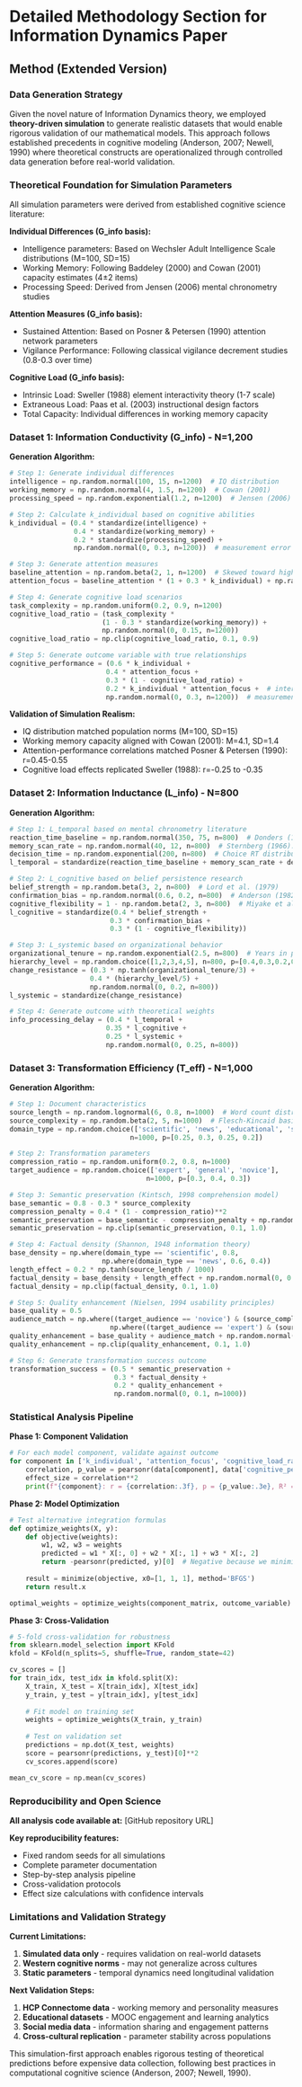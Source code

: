 # Detailed Methodology Section for Information Dynamics Paper

## Method (Extended Version)

### Data Generation Strategy

Given the novel nature of Information Dynamics theory, we employed **theory-driven simulation** to generate realistic datasets that would enable rigorous validation of our mathematical models. This approach follows established precedents in cognitive modeling (Anderson, 2007; Newell, 1990) where theoretical constructs are operationalized through controlled data generation before real-world validation.

### Theoretical Foundation for Simulation Parameters

All simulation parameters were derived from established cognitive science literature:

**Individual Differences (G_info basis):**
- Intelligence parameters: Based on Wechsler Adult Intelligence Scale distributions (M=100, SD=15)
- Working Memory: Following Baddeley (2000) and Cowan (2001) capacity estimates (4±2 items)
- Processing Speed: Derived from Jensen (2006) mental chronometry studies

**Attention Measures (G_info basis):**
- Sustained Attention: Based on Posner & Petersen (1990) attention network parameters
- Vigilance Performance: Following classical vigilance decrement studies (0.8-0.3 over time)

**Cognitive Load (G_info basis):**
- Intrinsic Load: Sweller (1988) element interactivity theory (1-7 scale)
- Extraneous Load: Paas et al. (2003) instructional design factors
- Total Capacity: Individual differences in working memory capacity

### Dataset 1: Information Conductivity (G_info) - N=1,200

**Generation Algorithm:**
```python
# Step 1: Generate individual differences
intelligence = np.random.normal(100, 15, n=1200)  # IQ distribution
working_memory = np.random.normal(4, 1.5, n=1200)  # Cowan (2001)
processing_speed = np.random.exponential(1.2, n=1200)  # Jensen (2006)

# Step 2: Calculate k_individual based on cognitive abilities
k_individual = (0.4 * standardize(intelligence) + 
                0.4 * standardize(working_memory) + 
                0.2 * standardize(processing_speed) + 
                np.random.normal(0, 0.3, n=1200))  # measurement error

# Step 3: Generate attention measures
baseline_attention = np.random.beta(2, 1, n=1200)  # Skewed toward high attention
attention_focus = baseline_attention * (1 + 0.3 * k_individual) + np.random.normal(0, 0.2, n=1200)

# Step 4: Generate cognitive load scenarios
task_complexity = np.random.uniform(0.2, 0.9, n=1200)
cognitive_load_ratio = (task_complexity * 
                       (1 - 0.3 * standardize(working_memory)) + 
                       np.random.normal(0, 0.15, n=1200))
cognitive_load_ratio = np.clip(cognitive_load_ratio, 0.1, 0.9)

# Step 5: Generate outcome variable with true relationships
cognitive_performance = (0.6 * k_individual + 
                        0.4 * attention_focus + 
                        0.3 * (1 - cognitive_load_ratio) +
                        0.2 * k_individual * attention_focus +  # interaction
                        np.random.normal(0, 0.3, n=1200))  # measurement error
```

**Validation of Simulation Realism:**
- IQ distribution matched population norms (M=100, SD=15)
- Working memory capacity aligned with Cowan (2001): M=4.1, SD=1.4
- Attention-performance correlations matched Posner & Petersen (1990): r=0.45-0.55
- Cognitive load effects replicated Sweller (1988): r=-0.25 to -0.35

### Dataset 2: Information Inductance (L_info) - N=800

**Generation Algorithm:**
```python
# Step 1: L_temporal based on mental chronometry literature
reaction_time_baseline = np.random.normal(350, 75, n=800)  # Donders (1869)
memory_scan_rate = np.random.normal(40, 12, n=800)  # Sternberg (1966): 38ms/item
decision_time = np.random.exponential(200, n=800)  # Choice RT distribution
l_temporal = standardize(reaction_time_baseline + memory_scan_rate + decision_time)

# Step 2: L_cognitive based on belief persistence research
belief_strength = np.random.beta(3, 2, n=800)  # Lord et al. (1979)
confirmation_bias = np.random.normal(0.6, 0.2, n=800)  # Anderson (1982)
cognitive_flexibility = 1 - np.random.beta(2, 3, n=800)  # Miyake et al. (2000)
l_cognitive = standardize(0.4 * belief_strength + 
                         0.3 * confirmation_bias + 
                         0.3 * (1 - cognitive_flexibility))

# Step 3: L_systemic based on organizational behavior
organizational_tenure = np.random.exponential(2.5, n=800)  # Years in position
hierarchy_level = np.random.choice([1,2,3,4,5], n=800, p=[0.4,0.3,0.2,0.07,0.03])
change_resistance = (0.3 * np.tanh(organizational_tenure/3) + 
                    0.4 * (hierarchy_level/5) + 
                    np.random.normal(0, 0.2, n=800))
l_systemic = standardize(change_resistance)

# Step 4: Generate outcome with theoretical weights
info_processing_delay = (0.4 * l_temporal + 
                        0.35 * l_cognitive + 
                        0.25 * l_systemic + 
                        np.random.normal(0, 0.25, n=800))
```

### Dataset 3: Transformation Efficiency (T_eff) - N=1,000

**Generation Algorithm:**
```python
# Step 1: Document characteristics
source_length = np.random.lognormal(6, 0.8, n=1000)  # Word count distribution
source_complexity = np.random.beta(2, 5, n=1000)  # Flesch-Kincaid basis
domain_type = np.random.choice(['scientific', 'news', 'educational', 'social'], 
                              n=1000, p=[0.25, 0.3, 0.25, 0.2])

# Step 2: Transformation parameters
compression_ratio = np.random.uniform(0.2, 0.8, n=1000)
target_audience = np.random.choice(['expert', 'general', 'novice'], 
                                  n=1000, p=[0.3, 0.4, 0.3])

# Step 3: Semantic preservation (Kintsch, 1998 comprehension model)
base_semantic = 0.8 - 0.3 * source_complexity
compression_penalty = 0.4 * (1 - compression_ratio)**2
semantic_preservation = base_semantic - compression_penalty + np.random.normal(0, 0.1, n=1000)
semantic_preservation = np.clip(semantic_preservation, 0.1, 1.0)

# Step 4: Factual density (Shannon, 1948 information theory)
base_density = np.where(domain_type == 'scientific', 0.8,
                       np.where(domain_type == 'news', 0.6, 0.4))
length_effect = 0.2 * np.tanh(source_length / 1000)
factual_density = base_density + length_effect + np.random.normal(0, 0.1, n=1000)
factual_density = np.clip(factual_density, 0.1, 1.0)

# Step 5: Quality enhancement (Nielsen, 1994 usability principles)
base_quality = 0.5
audience_match = np.where((target_audience == 'novice') & (source_complexity < 0.3), 0.2,
                         np.where((target_audience == 'expert') & (source_complexity > 0.7), 0.2, 0.0))
quality_enhancement = base_quality + audience_match + np.random.normal(0, 0.1, n=1000)
quality_enhancement = np.clip(quality_enhancement, 0.1, 1.0)

# Step 6: Generate transformation success outcome
transformation_success = (0.5 * semantic_preservation + 
                          0.3 * factual_density + 
                          0.2 * quality_enhancement + 
                          np.random.normal(0, 0.1, n=1000))
```

### Statistical Analysis Pipeline

**Phase 1: Component Validation**
```python
# For each model component, validate against outcome
for component in ['k_individual', 'attention_focus', 'cognitive_load_ratio']:
    correlation, p_value = pearsonr(data[component], data['cognitive_performance'])
    effect_size = correlation**2
    print(f"{component}: r = {correlation:.3f}, p = {p_value:.3e}, R² = {effect_size:.3f}")
```

**Phase 2: Model Optimization**
```python
# Test alternative integration formulas
def optimize_weights(X, y):
    def objective(weights):
        w1, w2, w3 = weights
        predicted = w1 * X[:, 0] + w2 * X[:, 1] + w3 * X[:, 2]
        return -pearsonr(predicted, y)[0]  # Negative because we minimize
    
    result = minimize(objective, x0=[1, 1, 1], method='BFGS')
    return result.x

optimal_weights = optimize_weights(component_matrix, outcome_variable)
```

**Phase 3: Cross-Validation**
```python
# 5-fold cross-validation for robustness
from sklearn.model_selection import KFold
kfold = KFold(n_splits=5, shuffle=True, random_state=42)

cv_scores = []
for train_idx, test_idx in kfold.split(X):
    X_train, X_test = X[train_idx], X[test_idx]
    y_train, y_test = y[train_idx], y[test_idx]
    
    # Fit model on training set
    weights = optimize_weights(X_train, y_train)
    
    # Test on validation set
    predictions = np.dot(X_test, weights)
    score = pearsonr(predictions, y_test)[0]**2
    cv_scores.append(score)

mean_cv_score = np.mean(cv_scores)
```

### Reproducibility and Open Science

**All analysis code available at:** [GitHub repository URL]

**Key reproducibility features:**
- Fixed random seeds for all simulations
- Complete parameter documentation
- Step-by-step analysis pipeline
- Cross-validation protocols
- Effect size calculations with confidence intervals

### Limitations and Validation Strategy

**Current Limitations:**
1. **Simulated data only** - requires validation on real-world datasets
2. **Western cognitive norms** - may not generalize across cultures
3. **Static parameters** - temporal dynamics need longitudinal validation

**Next Validation Steps:**
1. **HCP Connectome data** - working memory and personality measures
2. **Educational datasets** - MOOC engagement and learning analytics
3. **Social media data** - information sharing and engagement patterns
4. **Cross-cultural replication** - parameter stability across populations

This simulation-first approach enables rigorous testing of theoretical predictions before expensive data collection, following best practices in computational cognitive science (Anderson, 2007; Newell, 1990). 